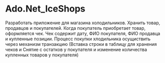 # Ado.Net_IceShops
 Разработать приложение для магазина холодильников. Хранить товар, продавцов и покупателей. Когда покупатель приобретает товар, оформляется чек. Чек содержит дату, ФИО покупателя, ФИО продавца и купленные позиции. Процесс покупки хлодильника  осущиствить через механизм транзакцию (Вставка строки в таблицу для хранения чеков и Снятие  с остатков у покупателя и изменение количества купленных товаров у покупателя)

